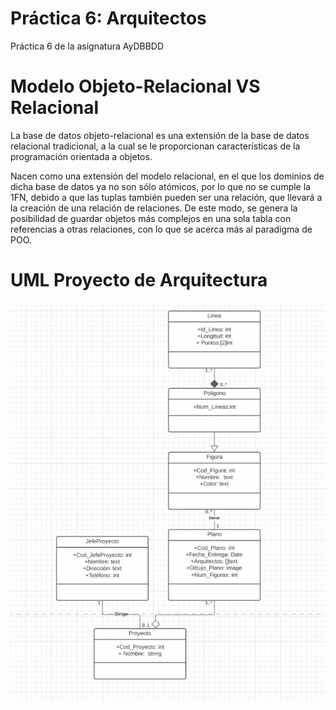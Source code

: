 # Práctica 6: Arquitectos
Práctica 6 de la asignatura AyDBBDD

# Modelo Objeto-Relacional VS Relacional

La base de datos objeto-relacional es una extensión de la base de datos relacional tradicional, a la cual se le proporcionan características de la programación orientada a objetos.

Nacen como una extensión del modelo relacional, en el que los dominios de dicha base de datos ya no son sólo atómicos, por lo que no se cumple la 1FN, debido a que las tuplas también pueden ser una relación, que llevará a la creación de una relación de relaciones. De este modo, se genera la posibilidad de guardar objetos más complejos en una sola tabla con referencias a otras relaciones, con lo que se acerca más al paradigma de POO.


# UML Proyecto de Arquitectura

![image](uml.png)

